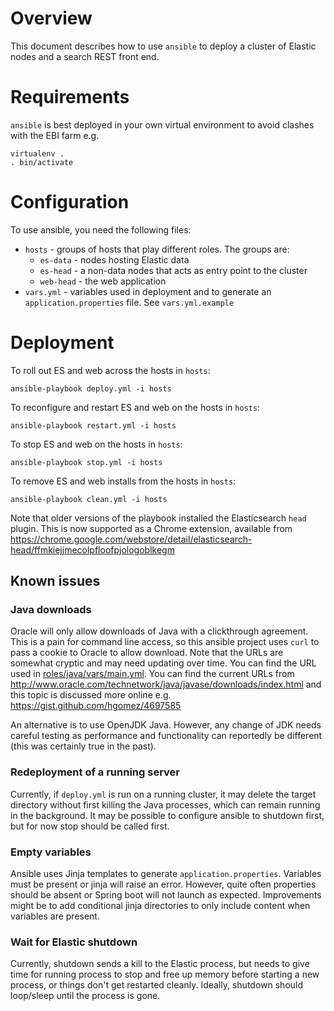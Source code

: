 # Overview
This document describes how to use `ansible` to deploy a cluster of Elastic nodes and a search REST front end. 

# Requirements
`ansible` is best deployed in your own virtual environment to avoid clashes with the EBI farm e.g.
```
virtualenv .
. bin/activate
```

# Configuration
To use ansible, you need the following files:
* `hosts` - groups of hosts that play different roles. The groups are:
    * `es-data` - nodes hosting Elastic data
    * `es-head` - a non-data nodes that acts as entry point to the cluster
    * `web-head` - the web application
* `vars.yml` - variables used in deployment and to generate an `application.properties` file. See `vars.yml.example`

# Deployment
To roll out ES and web across the hosts in `hosts`:
```
ansible-playbook deploy.yml -i hosts  
```

To reconfigure and restart ES and web on the hosts in `hosts`:
```
ansible-playbook restart.yml -i hosts  
```

To stop ES and web on the hosts in `hosts`:
```
ansible-playbook stop.yml -i hosts  
```

To remove ES and web installs from the hosts in `hosts`:
```
ansible-playbook clean.yml -i hosts 
```

Note that older versions of the playbook installed the Elasticsearch `head` plugin. This is now supported as a Chrome extension, available from https://chrome.google.com/webstore/detail/elasticsearch-head/ffmkiejjmecolpfloofpjologoblkegm

## Known issues
### Java downloads
Oracle will only allow downloads of Java with a clickthrough agreement. This is a pain for command line access, so this ansible project uses `curl` to pass a cookie to Oracle to allow download. Note that the URLs are somewhat cryptic and may need updating over time. You can find the URL used in [roles/java/vars/main.yml](roles/java/vars/main.yml). You can find the current URLs from http://www.oracle.com/technetwork/java/javase/downloads/index.html and this topic is discussed more online e.g. https://gist.github.com/hgomez/4697585

An alternative is to use OpenJDK Java. However, any change of JDK needs careful testing as performance and functionality can reportedly be different (this was certainly true in the past).

### Redeployment of a running server
Currently, if `deploy.yml` is run on a running cluster, it may delete the target directory without first killing the Java processes, which can remain running in the background. It may be possible to configure ansible to shutdown first, but for now stop should be called first.

### Empty variables
Ansible uses Jinja templates to generate `application.properties`. Variables must be present or jinja will raise an error. However, quite often properties should be absent or Spring boot will not launch as expected. Improvements might be to add conditional jinja directories to only include content when variables are present.

### Wait for Elastic shutdown
Currently, shutdown sends a kill to the Elastic process, but needs to give time for running process to stop and free up memory before starting a new process, or things don't get restarted cleanly. Ideally, shutdown should loop/sleep until the process is gone.


